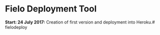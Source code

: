 # Fielo Deployment Tool

**Start: 24 July 2017:** Creation of first version and deployment into Heroku.#   f i e l o d e p l o y  
 